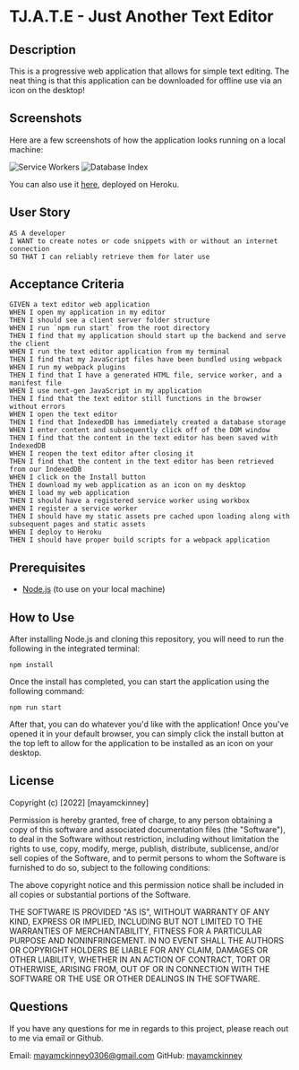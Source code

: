 # TJ.A.T.E - Just Another Text Editor

## Description

This is a progressive web application that allows for simple text editing. The neat thing is that this application can be downloaded for offline use via an icon on the desktop! 

## Screenshots

Here are a few screenshots of how the application looks running on a local machine:

![Service Workers](https://i.ibb.co/JsSf3n8/m19sw.png)
![Database Index](https://i.ibb.co/XSNbvcn/m19db.png)

You can also use it [here](https://cryptic-earth-09147.herokuapp.com), deployed on Heroku.

## User Story

```
AS A developer
I WANT to create notes or code snippets with or without an internet connection
SO THAT I can reliably retrieve them for later use
```

## Acceptance Criteria

```
GIVEN a text editor web application
WHEN I open my application in my editor
THEN I should see a client server folder structure
WHEN I run `npm run start` from the root directory
THEN I find that my application should start up the backend and serve the client
WHEN I run the text editor application from my terminal
THEN I find that my JavaScript files have been bundled using webpack
WHEN I run my webpack plugins
THEN I find that I have a generated HTML file, service worker, and a manifest file
WHEN I use next-gen JavaScript in my application
THEN I find that the text editor still functions in the browser without errors
WHEN I open the text editor
THEN I find that IndexedDB has immediately created a database storage
WHEN I enter content and subsequently click off of the DOM window
THEN I find that the content in the text editor has been saved with IndexedDB
WHEN I reopen the text editor after closing it
THEN I find that the content in the text editor has been retrieved from our IndexedDB
WHEN I click on the Install button
THEN I download my web application as an icon on my desktop
WHEN I load my web application
THEN I should have a registered service worker using workbox
WHEN I register a service worker
THEN I should have my static assets pre cached upon loading along with subsequent pages and static assets
WHEN I deploy to Heroku
THEN I should have proper build scripts for a webpack application
```

## Prerequisites

- [Node.js](https://nodejs.org/en/) (to use on your local machine)

## How to Use

After installing Node.js and cloning this repository, you will need to run the following in the integrated terminal:
```
npm install
```
Once the install has completed, you can start the application using the following command:
```
npm run start
```
After that, you can do whatever you'd like with the application! Once you've opened it in your default browser, you can simply click the install button at the top left to allow for the application to be installed as an icon on your desktop.

## License

Copyright (c) [2022] [mayamckinney]

Permission is hereby granted, free of charge, to any person obtaining a copy of this software and associated documentation files (the "Software"), to deal in the Software without restriction, including without limitation the rights to use, copy, modify, merge, publish, distribute, sublicense, and/or sell copies of the Software, and to permit persons to whom the Software is furnished to do so, subject to the following conditions:

The above copyright notice and this permission notice shall be included in all copies or substantial portions of the Software.

THE SOFTWARE IS PROVIDED "AS IS", WITHOUT WARRANTY OF ANY KIND, EXPRESS OR IMPLIED, INCLUDING BUT NOT LIMITED TO THE WARRANTIES OF MERCHANTABILITY, FITNESS FOR A PARTICULAR PURPOSE AND NONINFRINGEMENT. IN NO EVENT SHALL THE AUTHORS OR COPYRIGHT HOLDERS BE LIABLE FOR ANY CLAIM, DAMAGES OR OTHER LIABILITY, WHETHER IN AN ACTION OF CONTRACT, TORT OR OTHERWISE, ARISING FROM, OUT OF OR IN CONNECTION WITH THE SOFTWARE OR THE USE OR OTHER DEALINGS IN THE SOFTWARE.

## Questions

If you have any questions for me in regards to this project, please reach out to me via email or Github.

Email: mayamckinney0306@gmail.com
GitHub: [mayamckinney](https://github.com/mayamckinney)
